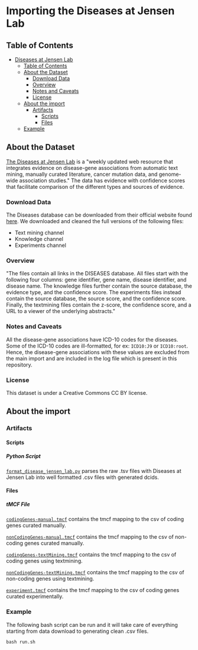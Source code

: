 # Importing the Diseases at Jensen Lab

## Table of Contents

- [Diseases at Jensen Lab](#importing-the-diseases-at-jensen-lab)
  - [Table of Contents](#table-of-contents)
  - [About the Dataset](#about-the-dataset)
    - [Download Data](#download-data)
    - [Overview](#overview)
    - [Notes and Caveats](#notes-and-caveats)
    - [License](#license)
  - [About the import](#about-the-import)
    - [Artifacts](#artifacts)
      - [Scripts](#scripts)
      - [Files](#files)
  - [Example](#example)

## About the Dataset

[The Diseases at Jensen Lab](https://diseases.jensenlab.org/About) is a "weekly updated web resource that integrates evidence on disease-gene associations from automatic text mining, manually curated literature, cancer mutation data, and genome-wide association studies." The data has evidence with confidence scores that facilitate comparison of the different types and sources of evidence.

### Download Data

The Diseases database can be downloaded from their official website found [here](https://diseases.jensenlab.org/Downloads). We downloaded and cleaned the full versions of the following files:

- Text mining channel
- Knowledge channel
- Experiments channel

### Overview

"The files contain all links in the DISEASES database. All files start with the following four columns: gene identifier, gene name, disease identifier, and disease name. The knowledge files further contain the source database, the evidence type, and the confidence score. The experiments files instead contain the source database, the source score, and the confidence score. Finally, the textmining files contain the z-score, the confidence score, and a URL to a viewer of the underlying abstracts."

### Notes and Caveats

All the disease-gene associations have ICD-10 codes for the diseases. Some of the ICD-10 codes are ill-formatted, for ex: `ICD10:J9` or `ICD10:root`. Hence, the disease-gene associations with these values are excluded from the main import and are included in the log file which is present in this repository.

### License

This dataset is under a Creative Commons CC BY license.

## About the import

### Artifacts

#### Scripts

##### Python Script

[`format_disease_jensen_lab.py`](format_disease_jensen_lab.py) parses the raw .tsv files with Diseases at Jensen Lab into well formatted .csv files with generated dcids.

#### Files

##### tMCF File

[`codingGenes-manual.tmcf`](tmcfs/codingGenes-manual.tmcf) contains the tmcf mapping to the csv of coding genes curated manually.

[`nonCodingGenes-manual.tmcf`](tmcfs/nonCodingGenes-manual.tmcf) contains the tmcf mapping to the csv of non-coding genes curated manually.

[`codingGenes-textMining.tmcf`](tmcfs/codingGenes-textMining.tmcf) contains the tmcf mapping to the csv of coding genes using textmining.

[`nonCodingGenes-textMining.tmcf`](tmcfs/nonCodingGenes-textMining.tmcf) contains the tmcf mapping to the csv of non-coding genes using textmining.

[`experiment.tmcf`](tmcfs/experiment.tmcf) contains the tmcf mapping to the csv of coding genes curated experimentally.

### Example

The following bash script can be run and it will take care of everything starting from data download to generating clean .csv files.

```
bash run.sh
```
